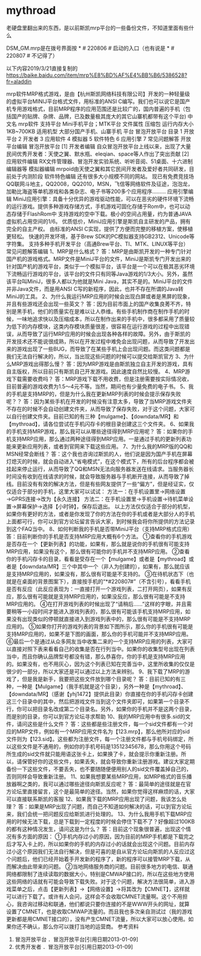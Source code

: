 # mythroad
老硬盘里翻出来的东西，是以前斯凯mrp平台的一些备份文件，不知道里面有些什么

DSM_GM.mrp是在拨号界面按  * # 220806 # 启动的入口（也有说是  * # 220807 # 不记得了）

以下内容2019/3/21直接复制的 https://baike.baidu.com/item/mrp%E8%BD%AF%E4%BB%B6/5386528?fr=aladdin

mrp软件MRP格式游戏，是由【杭州斯凯网络科技有限公司】开发的一种轻量级的虚拟平台MINIJ平台格式文件，用标准的ANSI C编写。我们也可以说它是国产机专用游戏格式，目前MRP程序的应用范围还是比较广的，国内普遍的手机（包括国产的贴牌、杂牌、品牌，已及数量极其庞大的其它山寨机都带有这个平台)
中文名 mrp软件 支持平台 Mini手机平台；MTK平台 文件属性 压缩包 运行内存大小 1KB~700KB 适用机型 大部分国产手机、山寨手机 平台 冒泡开放平台
目录
1 开放平台
2 开发者
3 应用软件
4 模拟器
5 软件特色
6 应用引擎
7 常见问题解答
开放平台编辑
冒泡开放平台 [1] 
开发者编辑
自众冒泡开放平台上线以来，出现了大量民间优秀开发者：天使之翼、默水瓶、eleqian、space等人作出了突出贡献 [2] 
应用软件编辑
RX文件管理器、冒泡开发实验系统、听听音阅、51桌面、十六进制编辑器等
模拟器编辑
mrpoid由天使之翼和其它民间开发者及爱好者共同研发，目前处于内测阶段
软件特色编辑
还有很多大小规模不同的网站。 现已有免费竞技场QQ联网斗地主，QQ2008，QQ2010，MSN，飞信等网络软件及征途，泡泡龙，加勒比海盗等单机游戏和各类杂志、电子书等200多个应用程序………
应用引擎编辑
MiniJ应用引擎：具备十分优异的游戏驱动性能，可以在恶劣的硬件环境下流畅的运行游戏。提供多种游戏存储方式，手机游戏可固化存储于Rom中，也可以动态存储于FlashRom中 支持游戏的空中下载。极小的空间占用量，约为普通JAVA虚拟机占用空间的1/6。
优质低价，MiniJ应用引擎是斯凯自主研发的产品，拥有完全的自主产权。
由标准的ANSI C实现，提供了方便而完整的移植方案，使移植更轻松。
快速的开发环境，基于Brew SDK的PC模拟器支持GB2312、Unicode等字符集。
支持多种手机开发平台（高通Brew平台、TI、MTK、LINUX等平台）
常见问题解答编辑
1、MRP是什么格式？
答：MRP是由斯凯开发的一种专门针对国产机的游戏格式。MRP文件是MiniJ平台的文件，MiniJ是斯凯专门开发出来的针对国产机的游戏平台，类似于一个模拟平台，该平台是一个可以在极其恶劣环境下流畅运行游戏的平台，该平台的文件只有同等Java游戏的1/3大小。另外，虽然该平台叫MiniJ，很多人都以为他就是Mini Java，其实不是的。MiniJ平台的文件并非Java文件，而是用ANSI C写的新程序，因此，也并不存在所谓的Java转MiniJ的工具。
2、为什么我运行MRP应用的时候会出现白屏或者是黑屏的现象，并且有些游戏还会出现一些英文？
答：因为目前市面上的国产收集良莠不齐，特别是黑手机，他们的质量实在是难以让人恭维。有些手机制作商在制作手机的时候，一味地追求快以及压缩成本，所以在制作出来的手机中，很多都采用了质量较为低下的内存模块，这类内存模块质量很差，很容易在运行游戏的过程中出现错误，从而导致了运行MRP应用的时候会出现各种各样的故障。另外，由于斯凯的开发技术还不能说很成熟，所以在开发过程中难免会出现问题，从而导致了开发出来的游戏出现了一些BUG，而导致了在某些手机上会出现问题。而这类问题都是我们无法自行解决的，所以，当出现这些问题的时候可以提交给斯凯官方
3、为什么MRP游戏出得那么慢？
答：因为MRP游戏是由斯凯独立自主开发的游戏，具有自主版权，所以目前只有斯凯自己开发游戏。因此速度自然比较慢。
4、MRP游戏下载需要收费吗？
答：MRP游戏下载不用收费，但是注册需要按实际情况收，目前普遍的游戏收费为1.5～4元不等。当然，期间也有少量免费的电子书。
5、我的手机是支持MRP的，但是为什么我在更新MRP列表的时候会提示保存失败呢？？
答：因为某些手机在开发的时候没有注意太多，导致了当MRP游戏文件夹不存在的时候不会自动创建文件夹，从而导致了保存失败，对于这个问题，大家可以自行创建文件夹。目前已知的有三种【mulgame】、【downdata/MR】和【mythroad】，请各位尝试在手机闪存卡的根目录创建这三个文件夹。
6、如果我的手机支持MRP游戏，那么我可以从哪些途径得到MRP应用呢？
答：如果你的手机支持MRP应用，那么通过两种途径得到MRP应用。一是通过手机的更新列表功能来更新应用列表，或者到官网来下载这些应用。
7、为什么我的MRP版的QQ和MSN经常会断线？
答：这个我也咨询过斯凯的人，他们说是因为国产手机在屏幕灯熄灭的时候，就会自动进入“省电模式”，在这个模式下，所有的后台程序都会被挂起来停止运行，从而导致了QQ和MSN无法向服务器发送在线请求。当服务器长时间没有收到在线请求的时候，就会导致服务器与手机断开连接，从而导致了掉线。目前没有有效的解决方法，但是有些网友提供了一些“偏方”，但是经证实，仅仅适合于部分的手机，这里大家可以试试：
方法一：在手机设置里→网络设置→GPRS连接→改为【永久连接】
方法二：在手机设置里→手机设置→待机菜单设置→屏幕保护→选择【小时钟】，保存后退出。
以上方法仅仅适合于部分的机型，如果你有更好的方法，或者是你发现了你的方法在你的手机或者是大部分人的手机上面都可行，你可以到官方论坛留言告诉大家，到时候我会将你所提供的方法记录到这个FAQ当中。
8、如何判断我的手机是否带MiniJ平台（支持MRP格式应用）
答：目前判断你的手机是否支持MRP应用大概有6个方法。
①查看你的手机游戏是否存在一个【更新列表】的功能，如果有，那么就是说你的手机很有可能支持MRP应用，如果没有这个，那么很有可能你的手机并不支持MRP应用。
②查看你的手机闪存卡的目录，看看是受存在一个【mulgame】或者是【mythroad】或者是【downdata/MR】三个中其中一个（非人为创建的），如果有，那么就应该是支持MRP应用的，如果没有，那么很有可能是不支持的。
③在待机状态下（也就是在桌面的背景图案下），直接按手机的“*#220807#”（不含引号），看看手机是否有反应（此反应表现为：一直接打开一个游戏列表，二打开网页），如果有反应，那么很有可能就是支持MRP应用的，如果没反应，那么很有可能是不支持MRP应用的。
④在打开游戏列表的时候出现了“请稍后……”这样的字眼，并且需要稍等一小段时间才能进入游戏列表的，那么很有可能该手机支持MRP应用，如果没有出现类似的停顿就直接进入到游戏列表中的，那么很有可能是不支持MRP应用的。
⑤如果你打开的游戏列表的背景如下图所示，那么你的手机很有可能是支持MRP应用的，如果不是下图的画面，那么你的手机可能并不支持MRP应用。
⑥最后一个是通过从众多网友当中收集二来的一个支持MRP应用的列表，大家可以直接对照下表来看看自己的收集是否在行列当中。如果你的收集型号出现在列表当中，而且你确认品牌型号都没有错，那么恭喜你，你的手机是支持MRP应用的。如果没有，也不用灰心，因为这个列表已知在完善当中，这里所收集的仅仅是很少的一部分，所以大家还是可以通过以上方法来辨别。
9、我下载了MRP的游戏了，但是我是新手，我要把这些文件放到哪个目录呢？
答：目前已知的有三种，一种是【Mulgame】（我手机就是这个目录），另外一种是【mythroad】、【downdata/MR】（感谢【yhj1472】提供此目录）你直接在你的手机闪存卡创建这三个目录中的其中，然后把游戏文件当到这个文件夹即可，如果第一个目录不行，你可以把目录名改成第二个目录名。另外，如果你的手机并不是这两个目录，而是别的目录，你可以到官方论坛寻求帮助
10、我的MRP应用中有很多.sid的文件，请问这些是什么文件？
答：这些都是些注册文件，每一个sid文件都有一个对应的MRP文件，例如有一个MRP应用文件名为【123.mrp】，那么他所对应的sid文件则为【123.sid】。这些都为注册文件，每一个注册文件都与手机号码绑定，所以这些文件是不通用的，例如你的手机号码是13512345678，那么你用这个号码所生成的sid文件就只能用语这张卡上，如果换了卡，就会提示你重新注册。所以，请保管好你的这些文件，如果丢失，就会导致你重新注册游戏。建议大家定期备份一下这些文件，不要丢失，也不要随随便便用别人的sid文件覆盖掉自己的，否则同样会导致重新注册。
11、如果我想要某些MRP应用，如MRP格式的音乐播放器啊之类的，我可以通过哪些途径向斯凯反应呢？
答：最简单的途径就是在官方论坛里直接留言，这个是最简单的途径。当然，如果你觉得这样麻烦的话，大家可以直接联系斯凯的客服
12、如果我下载的MRP应用出现了问题，我该怎么处理？
答：如果是MRP出现了问题，而自己不知道如何解决的话，可以到官方论坛来，我们会统一把问题反应给斯凯进行处理的。
13、为什么我用手机下载MRP应用的时候无法下载，总是下载到一定程度的时候会停住下载不了？好像超过100KB的都有这种情况发生，请问这是为什么？
答：目前这个现象很普遍，出现这个情况有多方面的原因：
①手机内存过小的原因，因为目前的MRP手机都是下载完之后才写入卡上的，所以如果你的手机的内存过小的话就会出现这个问题。目前内存过小这个原因我们无法自行解决，但是可喜的是自从官方论坛向斯凯的人反应过这个问题后，他们已经开始着手开发新的程序了，新的程序可以接管MRP下载，从而解决由此带来的问题。
②当地网络服务商的问题。目前很多地方的电信、联通网络都限制了连续读取的数据大小，特别是CMWAP接口的，所以在这些地方使用这些网络的话就有可能会导致下载失败。对于这个问题，解决方法很简单，进入游戏菜单之后，点击【更新列表】→【网络设置】→将其改为【CMNET】，这样就可以进行下载了。或许有人会问，这样会不会收取CMNET流量啊。这个不用担心，我咨询过移动和联通，他们都说只要你连接的不是WWW开头的网址，就算设置了CMNET，也是收取CMWAP流量的。而且我也多次亲自测试过（我的游戏更新都是用CMNET接口的），没有产生CMNET流量，所以大家可以放心使用。如果你还不确认，那么你可以拨打当地的运营商。
参考资料
1.  冒泡开放平台  ．冒泡开放平台[引用日期2013-01-09]
2.  优秀开发者  ．冒泡开放平台[引用日期2013-01-09]